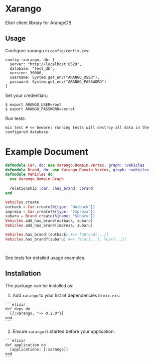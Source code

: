# Xarango

Elixir client library for ArangoDB.

## Usage

Configure xarango in `config/confix.exs`:

    config :xarango, db: [
      server: "http://localhost:8529",
      database: "test_db",
      version: 30000,
      username: System.get_env("ARANGO_USER"),
      password: System.get_env("ARANGO_PASSWORD")
    ]

Set your credentials:

    $ export ARANGO_USER=root
    $ export ARANGO_PASSWORD=secret

Run tests:

    mix test # <= beware: running tests will destroy all data in the configured database.
    
# Example Document

```elixir
defmodule Car, do: use Xarango.Domain.Vertex, graph: :vehicles
defmodule Brand, do: use Xarango.Domain.Vertex, graph: :vehicles
defmodule Vehicles do
  use Xarango.Domain.Graph
  
  relationship :car, :has_brand, :brand
end

Vehicles.create
outback = Car.create(%{type: "Outback"})
impreza = Car.create(%{type: "Impreza"})
subaru = Brand.create(%{name: "Subaru"})
Vehicles.add_has_brand(outback, subaru)
Vehicles.add_has_brand(impreza, subaru)

Vehicles.has_brand!(outback) #=> [%Brand{...}]
Vehicles.has_brand?(subaru) #=> [%Car{...}, %Car{...}]




```

See tests for detailed usage examples.

## Installation

The package can be installed as:

  1. Add `xarango` to your list of dependencies in `mix.exs`:

    ```elixir
    def deps do
      [{:xarango, "~> 0.2.0"}]
    end
    ```

  2. Ensure `xarango` is started before your application:

    ```elixir
    def application do
      [applications: [:xarango]]
    end
    ```

